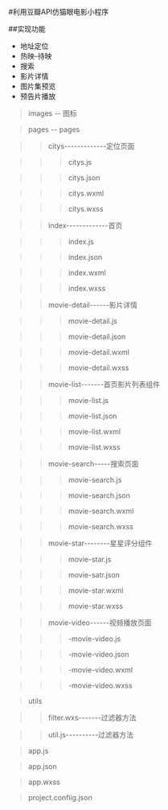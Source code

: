 #利用豆瓣API仿猫眼电影小程序


##实现功能
* 地址定位
* 热映-待映
* 搜索
* 影片详情
* 图片集预览
* 预告片播放

>images -- 图标

>pages  -- pages

>>citys-------------定位页面

>>>citys.js

>>>citys.json

>>>citys.wxml

>>>citys.wxss

>>index-------------首页

>>>index.js

>>>index.json

>>>index.wxml

>>>index.wxss

>>movie-detail------影片详情

>>>movie-detail.js

>>>movie-detail.json

>>>movie-detail.wxml

>>>movie-detail.wxss

>>movie-list-------首页影片列表组件

>>>movie-list.js

>>>movie-list.json

>>>movie-list.wxml

>>>movie-list.wxss

>>movie-search-----搜索页面

>>>movie-search.js

>>>movie-search.json

>>>movie-search.wxml

>>>movie-search.wxss

>>movie-star--------星星评分组件

>>>movie-star.js

>>>movie-satr.json

>>>movie-star.wxml

>>>movie-star.wxss

>>movie-video------视频播放页面

>>>-movie-video.js

>>>-movie-video.json

>>>-movie-video.wxml

>>>-movie-video.wxss

>utils

>>filter.wxs-------过滤器方法

>>util.js----------过滤器方法

>app.js

>app.json

>app.wxss

>project.confiig.json




